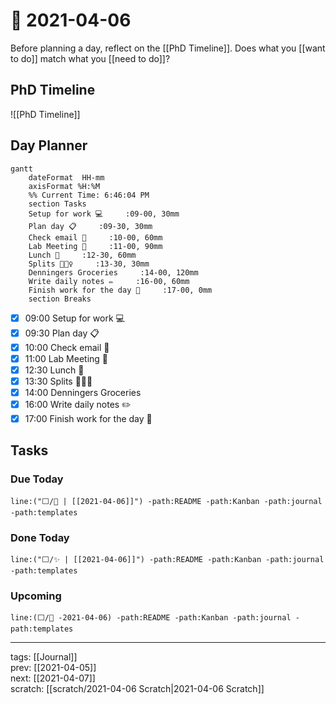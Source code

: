 # 📆 2021-04-06

Before planning a day, reflect on the [[PhD Timeline]]. Does what you [[want to do]] match what you [[need to do]]?

## PhD Timeline

![[PhD Timeline]]

## Day Planner
```mermaid
gantt
    dateFormat  HH-mm
    axisFormat %H:%M
    %% Current Time: 6:46:04 PM
    section Tasks
    Setup for work 💻     :09-00, 30mm
    Plan day 📋     :09-30, 30mm
    Check email 📧     :10-00, 60mm
    Lab Meeting 👤     :11-00, 90mm
    Lunch 🍙     :12-30, 60mm
    Splits 🤸🏻‍♀️     :13-30, 30mm
    Denningers Groceries     :14-00, 120mm
    Write daily notes ✏️     :16-00, 60mm
    Finish work for the day 🎉     :17-00, 0mm
    section Breaks

```

- [x] 09:00 Setup for work 💻
- [x] 09:30 Plan day 📋
- [x] 10:00 Check email 📧
- [x] 11:00 Lab Meeting 👤
- [x] 12:30 Lunch 🍙
- [x] 13:30 Splits 🤸🏻‍♀️
- [x] 14:00 Denningers Groceries
- [x] 16:00 Write daily notes ✏️
- [x] 17:00 Finish work for the day 🎉

## Tasks

### Due Today

```query
line:("⬜/🧨 | [[2021-04-06]]") -path:README -path:Kanban -path:journal -path:templates
```

### Done Today

```query
line:("⬜/✨ | [[2021-04-06]]") -path:README -path:Kanban -path:journal -path:templates
```


### Upcoming

```query
line:(⬜/🧨 -2021-04-06) -path:README -path:Kanban -path:journal -path:templates
```

---

tags: [[Journal]]  
prev: [[2021-04-05]]  
next: [[2021-04-07]]  
scratch: [[scratch/2021-04-06 Scratch|2021-04-06 Scratch]]